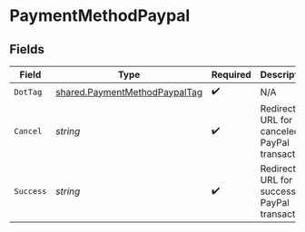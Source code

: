 # PaymentMethodPaypal


## Fields

| Field                                                                          | Type                                                                           | Required                                                                       | Description                                                                    | Example                                                                        |
| ------------------------------------------------------------------------------ | ------------------------------------------------------------------------------ | ------------------------------------------------------------------------------ | ------------------------------------------------------------------------------ | ------------------------------------------------------------------------------ |
| `DotTag`                                                                       | [shared.PaymentMethodPaypalTag](../../models/shared/paymentmethodpaypaltag.md) | :heavy_check_mark:                                                             | N/A                                                                            | paypal                                                                         |
| `Cancel`                                                                       | *string*                                                                       | :heavy_check_mark:                                                             | Redirect URL for canceled PayPal transaction.                                  | www.example.com/handle_paypal_cancel                                           |
| `Success`                                                                      | *string*                                                                       | :heavy_check_mark:                                                             | Redirect URL for successful PayPal transaction.                                | www.example.com/handle_paypal_success                                          |